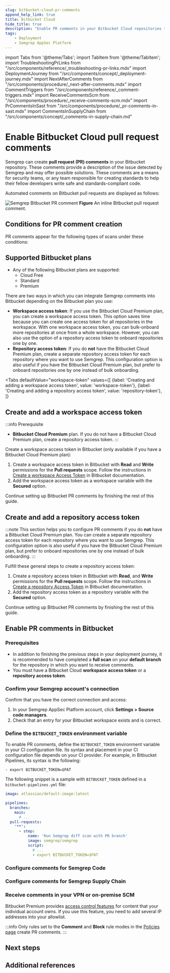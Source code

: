 ```yaml
---
slug: bitbucket-cloud-pr-comments
append_help_link: true
title: Bitbucket Cloud
hide_title: true
description: "Enable PR comments in your Bitbucket Cloud repositories to display Semgrep findings to developers."
tags:
    - Deployment
    - Semgrep AppSec Platform
---
```


<!-- vale off -->

import Tabs from '@theme/Tabs';
import TabItem from '@theme/TabItem';
import TroubleshootingPrLinks from "/src/components/reference/_troubleshooting-pr-links.mdx"
import DeploymentJourney from "/src/components/concept/_deployment-journey.mdx"
import NextAfterComments from "/src/components/procedure/_next-after-comments.mdx"
import CommentTriggers from "/src/components/reference/_comment-triggers.mdx"
import ReceiveCommentsScm from "/src/components/procedure/_receive-comments-scm.mdx"
import PrCommentsInSast from "/src/components/procedure/_pr-comments-in-sast.mdx"
import CommentsInSupplyChain from "/src/components/concept/_comments-in-supply-chain.md"

<!-- vale on -->

# Enable Bitbucket Cloud pull request comments

<DeploymentJourney />

Semgrep can create **pull request (PR) comments** in your Bitbucket repository. These comments provide a description of the issue detected by Semgrep and may offer possible solutions. These comments are a means for security teams, or any team responsible for creating standards to help their fellow developers write safe and standards-compliant code.

Automated comments on Bitbucket pull requests are displayed as follows:

![Semgrep Bitbucket PR comment](/img/bb-pr-comment.png#md-width)
**Figure** An inline Bitbucket pull request comment.

## Conditions for PR comment creation

PR comments appear for the following types of scans under these conditions:

<CommentTriggers />

## Supported Bitbucket plans

- Any of the following Bitbucket plans are supported:
    - Cloud Free
    - Standard
    - Premium

There are two ways in which you can integrate Semgrep comments into Bitbucket depending on the Bitbucket plan you use:

- **Workspace access token**: If you use the Bitbucket Cloud Premium plan, you can create a workspace access token. This option saves time because you can create one access token for all repositories in the workspace. With one workspace access token, you can bulk-onboard more repositories at once from a whole workspace. However, you can also use the option of a repository access token to onboard repositories one by one.
- **Repository access token**: If you do **not** have the Bitbucket Cloud Premium plan, create a separate repository access token for each repository where you want to use Semgrep. This configuration option is also useful if you have the Bitbucket Cloud Premium plan, but prefer to onboard repositories one by one instead of bulk onboarding.

<Tabs
    defaultValue="workspace-token"
    values={[
    {label: 'Creating and adding a workspace access token', value: 'workspace-token'},
    {label: 'Creating and adding a repository access token', value: 'repository-token'},
    ]}
>

<TabItem value="workspace-token">

## Create and add a workspace access token

:::info Prerequisite
- **Bitbucket Cloud Premium** plan. If you do not have a Bitbucket Cloud Premium plan, create a repository access token.
:::

Create a workspace access token in Bitbucket (only available if you have a Bitbucket Cloud Premium plan):

1. Create a workspace access token in Bitbucket with **Read** and **Write** permissions for the **Pull requests** scope. Follow the instructions in [Create a workspace Access Token](https://support.atlassian.com/bitbucket-cloud/docs/create-a-workspace-access-token/) in Bitbucket documentation.
1. Add the workspace access token as a workspace variable with the **Secured** option.

Continue setting up Bitbucket PR comments by finishing the rest of this guide.

</TabItem>

<TabItem value="repository-token">

## Create and add a repository access token

:::note
This section helps you to configure PR comments if you do **not** have a Bitbucket Cloud Premium plan. You can create a separate repository access token for each repository where you want to use Semgrep. This configuration option is also useful if you have the Bitbucket Cloud Premium plan, but prefer to onboard repositories one by one instead of bulk onboarding.
:::

Fulfill these general steps to create a repository access token:

1. Create a repository access token in Bitbucket with **Read**, and **Write** permissions for the **Pull requests** scope. Follow the instructions in [Create a repository Access Token](https://support.atlassian.com/bitbucket-cloud/docs/create-a-repository-access-token/) in Bitbucket documentation.
1. Add the repository access token as a repository variable with the **Secured** option.

Continue setting up Bitbucket PR comments by finishing the rest of this guide.

</TabItem>

</Tabs>

## Enable PR comments in Bitbucket

### Prerequisites

- In addition to finishing the previous steps in your deployment journey, it is recommended to have completed a **full scan** on your **default branch** for the repository in which you want to receive comments.
- You must have a Bitbucket Cloud **workspace access token** or a **repository access token**.


### Confirm your Semgrep account's connection

Confirm that you have the correct connection and access:

1. In your Semgrep AppSec Platform account, click **Settings > Source code managers**.
2. Check that an entry for your Bitbucket workspace exists and is correct.

### Define the `BITBUCKET_TOKEN` environment variable

To enable PR comments, define the `BITBUCKET_TOKEN` environment variable in your CI configuration file. Its syntax and placement in your CI configuration file depends on your CI provider. For example, in Bitbucket Pipelines, its syntax is the following:

```
- export BITBUCKET_TOKEN=$PAT
```

The following snippet is a sample with `BITBUCKET_TOKEN` defined in a `bitbucket-pipelines.yml` file:

<!--
<Tabs
    defaultValue="jenkins"
    values={[
    {label: 'Sample Jenkins snippet', value: 'jenkins'},
    {label: 'Sample Bitbucket Pipelines snippet', value: 'pipelines'},
    ]}
>

<TabItem value='jenkins'>

```javascript
pipeline {
  agent any
    environment {

      SEMGREP_APP_TOKEN = credentials('SEMGREP_APP_TOKEN')
      // Define BITBUCKET_TOKEN to receive PR comments for Bitbucket Cloud
      BITBUCKET_TOKEN = credentials('BITBUCKET_PAT')

      // ... Other configuration variables
    }
    stages {
      stage('Semgrep-Scan') {
        steps {
          sh 'pip3 install semgrep'
          sh 'semgrep ci'
      }
    }
  }
}
```
</TabItem>

<TabItem value='pipelines'>

-->
```yaml
image: atlassian/default-image:latest

pipelines:
  branches:
    main:
      # ...
  pull-requests:
    '**':
      - step:
          name: 'Run Semgrep diff scan with PR branch'
          image: semgrep/semgrep
          script:
            # ...
            - export BITBUCKET_TOKEN=$PAT
```

<!--
</TabItem>

</Tabs>
-->

### Configure comments for Semgrep Code

<PrCommentsInSast name="Bitbucket" comment_type="PR" />

### Configure comments for Semgrep Supply Chain

<CommentsInSupplyChain />

### Receive comments in your VPN or on-premise SCM

Bitbucket Premium provides [<i class="fas fa-external-link fa-xs"></i> access control features](https://support.atlassian.com/bitbucket-cloud/docs/control-access-to-your-private-content/) for content that your individual account owns. If you use this feature, you need to add several IP addresses into your allowlist.

<ReceiveCommentsScm />

:::info
Only rules set to the **Comment** and **Block** rule modes in the [Policies page](https://semgrep.dev/orgs/-/policies) create PR comments.
:::

## Next steps

<NextAfterComments />

## Additional references

<TroubleshootingPrLinks />
